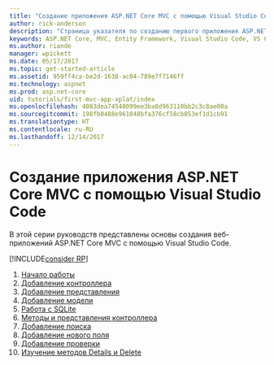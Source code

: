 ```yaml
---
title: "Создание приложения ASP.NET Core MVC с помощью Visual Studio Code"
author: rick-anderson
description: "Страница указателя по созданию первого приложения ASP.NET Core MVC с помощью Visual Studio Code"
keywords: ASP.NET Core, MVC, Entity Framework, Visual Studio Code, VS Code
ms.author: riande
manager: wpickett
ms.date: 05/17/2017
ms.topic: get-started-article
ms.assetid: 959ff4ca-be2d-1638-ac04-789e7f7146ff
ms.technology: aspnet
ms.prod: asp.net-core
uid: tutorials/first-mvc-app-xplat/index
ms.openlocfilehash: 4083dea74548099ee3ba8d963110bb2c3c8ae00a
ms.sourcegitcommit: 198fb0488e961048bfa376cf58cb853ef1d1cb91
ms.translationtype: HT
ms.contentlocale: ru-RU
ms.lasthandoff: 12/14/2017
---
```

# <a name="create-an-aspnet-core-mvc-app-with-visual-studio-code"></a>Создание приложения ASP.NET Core MVC с помощью Visual Studio Code

В этой серии руководств представлены основы создания веб-приложений ASP.NET Core MVC с помощью Visual Studio Code. 

[!INCLUDE[consider RP](../../includes/razor.md)]

1. [Начало работы](start-mvc.md)
2. [Добавление контроллера](adding-controller.md)
3. [Добавление представления](adding-view.md)
4. [Добавление модели](adding-model.md)
5. [Работа с SQLite](working-with-sql.md)
6. [Методы и представления контроллера](controller-methods-views.md)
7. [Добавление поиска](search.md)
8. [Добавление нового поля](new-field.md)
9. [Добавление проверки](validation.md)
10. [Изучение методов Details и Delete](xref:tutorials/first-mvc-app/details)
